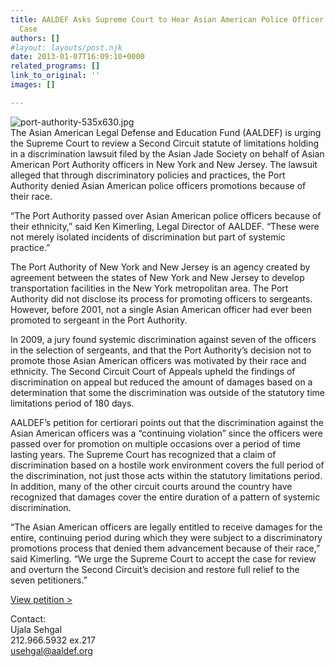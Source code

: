 ```yaml
---
title: AALDEF Asks Supreme Court to Hear Asian American Police Officer Discrimination
  Case
authors: []
#layout: layouts/post.njk
date: 2013-01-07T16:09:10+0000
related_programs: []
link_to_original: ''
images: []

---
```

![port-authority-535x630.jpg](/uploads/port-authority-535x630-thumb-240x282-688.jpg)  
The Asian American Legal Defense and Education Fund (AALDEF) is urging the Supreme Court to review a Second Circuit statute of limitations holding in a discrimination lawsuit filed by the Asian Jade Society on behalf of Asian American Port Authority officers in New York and New Jersey. The lawsuit alleged that through discriminatory policies and practices, the Port Authority denied Asian American police officers promotions because of their race.

“The Port Authority passed over Asian American police officers because of their ethnicity,” said Ken Kimerling, Legal Director of AALDEF. “These were not merely isolated incidents of discrimination but part of systemic practice.”

The Port Authority of New York and New Jersey is an agency created by agreement between the states of New York and New Jersey to develop transportation facilities in the New York metropolitan area. The Port Authority did not disclose its process for promoting officers to sergeants. However, before 2001, not a single Asian American officer had ever been promoted to sergeant in the Port Authority.

In 2009, a jury found systemic discrimination against seven of the officers in the selection of sergeants, and that the Port Authority’s decision not to promote those Asian American officers was motivated by their race and ethnicity. The Second Circuit Court of Appeals upheld the findings of discrimination on appeal but reduced the amount of damages based on a determination that some the discrimination was outside of the statutory time limitations period of 180 days.

AALDEF’s petition for certiorari points out that the discrimination against the Asian American officers was a “continuing violation” since the officers were passed over for promotion on multiple occasions over a period of time lasting years. The Supreme Court has recognized that a claim of discrimination based on a hostile work environment covers the full period of the discrimination, not just those acts within the statutory limitations period. In addition, many of the other circuit courts around the country have recognized that damages cover the entire duration of a pattern of systemic discrimination.

“The Asian American officers are legally entitled to receive damages for the entire, continuing period during which they were subject to a discriminatory promotions process that denied them advancement because of their race,” said Kimerling. “We urge the Supreme Court to accept the case for review and overturn the Second Circuit’s decision and restore full relief to the seven petitioners.”

[View petition >](/uploads/pdf/Eng%20v.%20Port%20Authority%20Petition%20and%20Appendix.pdf)

Contact:  
Ujala Sehgal  
212\.966.5932 ex.217  
[usehgal@aaldef.org](mailto:usehgal@aaldef.org)